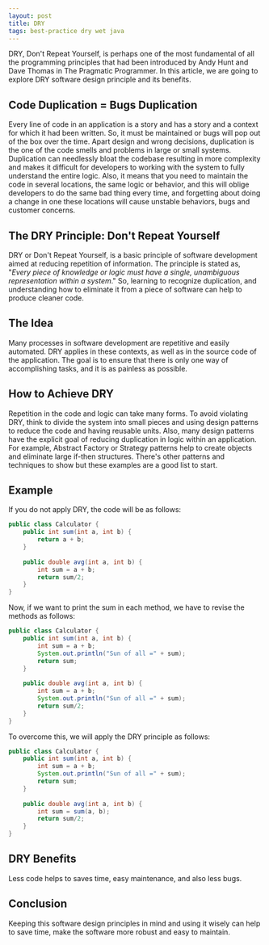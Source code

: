 ```yaml
---
layout: post
title: DRY
tags: best-practice dry wet java
---
```


DRY, Don't Repeat Yourself, is perhaps one of the most fundamental of all the programming principles that had been introduced by Andy Hunt and Dave Thomas in The Pragmatic Programmer. In this article, we are going to explore DRY software design principle and its benefits.

## Code Duplication = Bugs Duplication

Every line of code in an application is a story and has a story and a context for which it had been written. So, it must be maintained or bugs will pop out of the box over the time. Apart design and wrong decisions, duplication is the one of the code smells and problems in large or small systems. Duplication can needlessly bloat the codebase resulting in more complexity and makes it difficult for developers to working with the system to fully understand the entire logic. Also, it means that you need to maintain the code in several locations, the same logic or behavior, and this will oblige developers to do the same bad thing every time, and forgetting about doing a change in one these locations will cause unstable behaviors, bugs and customer concerns.

## The DRY Principle: Don't Repeat Yourself

DRY or Don't Repeat Yourself, is a basic principle of software development aimed at reducing repetition of information. The principle is stated as, "*Every piece of knowledge or logic must have a single, unambiguous representation within a system*." So, learning to recognize duplication, and understanding how to eliminate it from a piece of software can help to produce cleaner code.

## The Idea

Many processes in software development are repetitive and easily automated. DRY applies in these contexts, as well as in the source code of the application. The goal is to ensure that there is only one way of accomplishing tasks, and it is as painless as possible. 

## How to Achieve DRY

Repetition in the code and logic can take many forms. To avoid violating DRY, think to divide the system into small pieces and using design patterns to reduce the code and having reusable units. Also, many design patterns have the explicit goal of reducing duplication in logic within an application. For example, Abstract Factory or Strategy patterns help to create objects and eliminate large if-then structures. There's other patterns and techniques to show but these examples are a good list to start.

## Example

If you do not apply DRY, the code will be as follows:

```java
public class Calculator {
	public int sum(int a, int b) {
		return a + b;
	}
 
	public double avg(int a, int b) {
		int sum = a + b;
		return sum/2;
	}
}
```

Now, if we want to print the sum in each method, we have to revise the methods as follows:

```java
public class Calculator {
	public int sum(int a, int b) {
        int sum = a + b;
        System.out.println("Sun of all =" + sum);
		return sum;
	}
 
	public double avg(int a, int b) {
		int sum = a + b;
        System.out.println("Sun of all =" + sum);
		return sum/2;
	}
}
```

To overcome this, we will apply the DRY principle as follows:

```java
public class Calculator {
	public int sum(int a, int b) {
        int sum = a + b;
        System.out.println("Sun of all =" + sum);
		return sum;
	}
 
	public double avg(int a, int b) {
		int sum = sum(a, b);
		return sum/2;
	}
}
```

## DRY Benefits

Less code helps to saves time, easy maintenance, and also less bugs.

## Conclusion

Keeping this software design principles in mind and using it wisely can help to save time, make the software more robust and easy to maintain.

